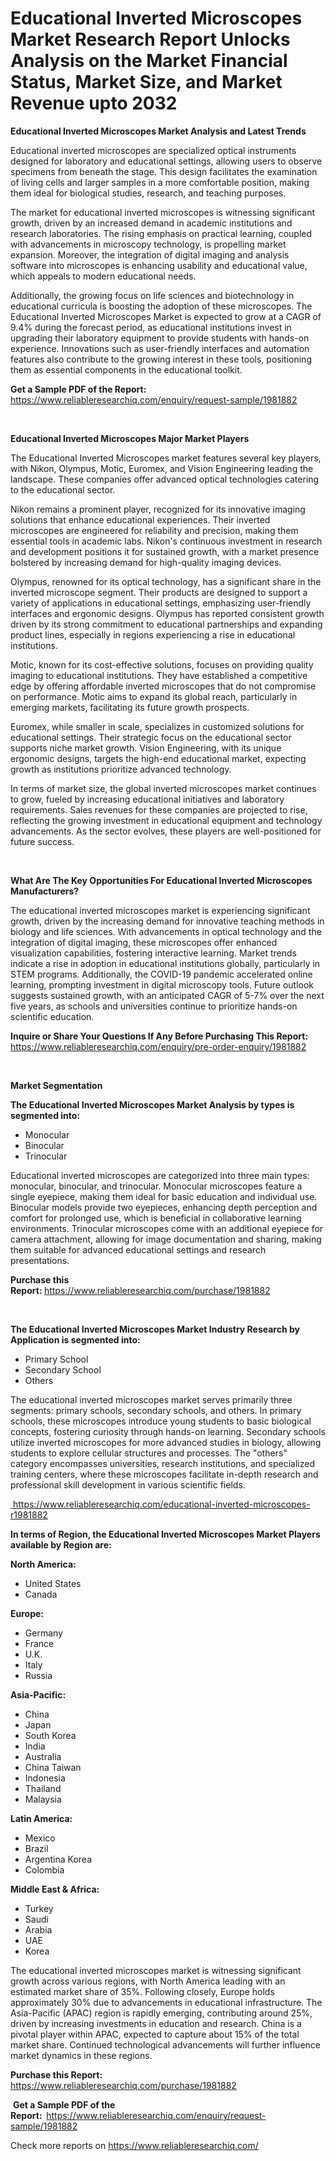 <p><h1>Educational Inverted Microscopes Market Research Report Unlocks Analysis on the Market Financial Status, Market Size, and Market Revenue upto 2032</h1></p><p><strong>Educational Inverted Microscopes Market Analysis and Latest Trends</strong></p>
<p><p>Educational inverted microscopes are specialized optical instruments designed for laboratory and educational settings, allowing users to observe specimens from beneath the stage. This design facilitates the examination of living cells and larger samples in a more comfortable position, making them ideal for biological studies, research, and teaching purposes. </p><p>The market for educational inverted microscopes is witnessing significant growth, driven by an increased demand in academic institutions and research laboratories. The rising emphasis on practical learning, coupled with advancements in microscopy technology, is propelling market expansion. Moreover, the integration of digital imaging and analysis software into microscopes is enhancing usability and educational value, which appeals to modern educational needs. </p><p>Additionally, the growing focus on life sciences and biotechnology in educational curricula is boosting the adoption of these microscopes. The Educational Inverted Microscopes Market is expected to grow at a CAGR of 9.4% during the forecast period, as educational institutions invest in upgrading their laboratory equipment to provide students with hands-on experience. Innovations such as user-friendly interfaces and automation features also contribute to the growing interest in these tools, positioning them as essential components in the educational toolkit.</p></p>
<p><strong>Get a Sample PDF of the Report:&nbsp;</strong> <a href="https://www.reliableresearchiq.com/enquiry/request-sample/1981882?utm_campaign=1900&utm_medium=2&utm_source=Github&utm_content=ia&utm_term=02032025&utm_id=educational-inverted-microscopes">https://www.reliableresearchiq.com/enquiry/request-sample/1981882</a></p>
<p>&nbsp;</p>
<p><strong>Educational Inverted Microscopes Major Market Players</strong></p>
<p><p>The Educational Inverted Microscopes market features several key players, with Nikon, Olympus, Motic, Euromex, and Vision Engineering leading the landscape. These companies offer advanced optical technologies catering to the educational sector.</p><p>Nikon remains a prominent player, recognized for its innovative imaging solutions that enhance educational experiences. Their inverted microscopes are engineered for reliability and precision, making them essential tools in academic labs. Nikon's continuous investment in research and development positions it for sustained growth, with a market presence bolstered by increasing demand for high-quality imaging devices.</p><p>Olympus, renowned for its optical technology, has a significant share in the inverted microscope segment. Their products are designed to support a variety of applications in educational settings, emphasizing user-friendly interfaces and ergonomic designs. Olympus has reported consistent growth driven by its strong commitment to educational partnerships and expanding product lines, especially in regions experiencing a rise in educational institutions.</p><p>Motic, known for its cost-effective solutions, focuses on providing quality imaging to educational institutions. They have established a competitive edge by offering affordable inverted microscopes that do not compromise on performance. Motic aims to expand its global reach, particularly in emerging markets, facilitating its future growth prospects.</p><p>Euromex, while smaller in scale, specializes in customized solutions for educational settings. Their strategic focus on the educational sector supports niche market growth. Vision Engineering, with its unique ergonomic designs, targets the high-end educational market, expecting growth as institutions prioritize advanced technology.</p><p>In terms of market size, the global inverted microscopes market continues to grow, fueled by increasing educational initiatives and laboratory requirements. Sales revenues for these companies are projected to rise, reflecting the growing investment in educational equipment and technology advancements. As the sector evolves, these players are well-positioned for future success.</p></p>
<p>&nbsp;</p>
<p><strong>What Are The Key Opportunities For Educational Inverted Microscopes Manufacturers?</strong></p>
<p><p>The educational inverted microscopes market is experiencing significant growth, driven by the increasing demand for innovative teaching methods in biology and life sciences. With advancements in optical technology and the integration of digital imaging, these microscopes offer enhanced visualization capabilities, fostering interactive learning. Market trends indicate a rise in adoption in educational institutions globally, particularly in STEM programs. Additionally, the COVID-19 pandemic accelerated online learning, prompting investment in digital microscopy tools. Future outlook suggests sustained growth, with an anticipated CAGR of 5-7% over the next five years, as schools and universities continue to prioritize hands-on scientific education.</p></p>
<p><strong>Inquire or Share Your Questions If Any Before Purchasing This Report:</strong> <a href="https://www.reliableresearchiq.com/enquiry/pre-order-enquiry/1981882?utm_campaign=1900&utm_medium=2&utm_source=Github&utm_content=ia&utm_term=02032025&utm_id=educational-inverted-microscopes">https://www.reliableresearchiq.com/enquiry/pre-order-enquiry/1981882</a></p>
<p>&nbsp;</p>
<p><strong>Market Segmentation</strong></p>
<p><strong>The Educational Inverted Microscopes Market Analysis by types is segmented into:</strong></p>
<p><ul><li>Monocular</li><li>Binocular</li><li>Trinocular</li></ul></p>
<p><p>Educational inverted microscopes are categorized into three main types: monocular, binocular, and trinocular. Monocular microscopes feature a single eyepiece, making them ideal for basic education and individual use. Binocular models provide two eyepieces, enhancing depth perception and comfort for prolonged use, which is beneficial in collaborative learning environments. Trinocular microscopes come with an additional eyepiece for camera attachment, allowing for image documentation and sharing, making them suitable for advanced educational settings and research presentations.</p></p>
<p><strong>Purchase this Report:&nbsp;</strong><a href="https://www.reliableresearchiq.com/purchase/1981882?utm_campaign=1900&utm_medium=2&utm_source=Github&utm_content=ia&utm_term=02032025&utm_id=educational-inverted-microscopes">https://www.reliableresearchiq.com/purchase/1981882</a></p>
<p>&nbsp;</p>
<p><strong>The Educational Inverted Microscopes Market Industry Research by Application is segmented into:</strong></p>
<p><ul><li>Primary School</li><li>Secondary School</li><li>Others</li></ul></p>
<p><p>The educational inverted microscopes market serves primarily three segments: primary schools, secondary schools, and others. In primary schools, these microscopes introduce young students to basic biological concepts, fostering curiosity through hands-on learning. Secondary schools utilize inverted microscopes for more advanced studies in biology, allowing students to explore cellular structures and processes. The "others" category encompasses universities, research institutions, and specialized training centers, where these microscopes facilitate in-depth research and professional skill development in various scientific fields.</p></p>
<p><a href="https://www.reliableresearchiq.com/educational-inverted-microscopes-r1981882?utm_campaign=1900&utm_medium=2&utm_source=Github&utm_content=ia&utm_term=02032025&utm_id=educational-inverted-microscopes">&nbsp;https://www.reliableresearchiq.com/educational-inverted-microscopes-r1981882</a></p>
<p><strong>In terms of Region, the Educational Inverted Microscopes Market Players available by Region are:</strong></p>
<p>
    <p> <strong> North America: </strong>
        <ul>
            <li>United States</li>
            <li>Canada</li>
        </ul>
        </p> 
    <p> <strong> Europe: </strong>
        <ul>
            <li>Germany</li>
            <li>France</li>
            <li>U.K.</li>
            <li>Italy</li>
            <li>Russia</li>
        </ul>
        </p> 
    <p> <strong> Asia-Pacific: </strong>
        <ul>
            <li>China</li>
            <li>Japan</li>
            <li>South Korea</li>
            <li>India</li>
            <li>Australia</li>
            <li>China Taiwan</li>
            <li>Indonesia</li>
            <li>Thailand</li>
            <li>Malaysia</li>
        </ul>
        </p> 
    <p> <strong> Latin America: </strong>
        <ul>
            <li>Mexico</li>
            <li>Brazil</li>
            <li>Argentina Korea</li>
            <li>Colombia</li>
        </ul>
        </p> 
    <p> <strong> Middle East & Africa: </strong>
        <ul>
            <li>Turkey</li>
            <li>Saudi</li>
            <li>Arabia</li>
            <li>UAE</li>
            <li>Korea</li>
        </ul>
    </p>
    </p>
<p><p>The educational inverted microscopes market is witnessing significant growth across various regions, with North America leading with an estimated market share of 35%. Following closely, Europe holds approximately 30% due to advancements in educational infrastructure. The Asia-Pacific (APAC) region is rapidly emerging, contributing around 25%, driven by increasing investments in education and research. China is a pivotal player within APAC, expected to capture about 15% of the total market share. Continued technological advancements will further influence market dynamics in these regions.</p></p>
<p><strong>Purchase this Report: </strong><a href="https://www.reliableresearchiq.com/purchase/1981882?utm_campaign=1900&utm_medium=2&utm_source=Github&utm_content=ia&utm_term=02032025&utm_id=educational-inverted-microscopes">https://www.reliableresearchiq.com/purchase/1981882</a></p>
<p>&nbsp;<strong>Get a Sample PDF of the Report:&nbsp;&nbsp;</strong><a href="https://www.reliableresearchiq.com/enquiry/request-sample/1981882?utm_campaign=1900&utm_medium=2&utm_source=Github&utm_content=ia&utm_term=02032025&utm_id=educational-inverted-microscopes">https://www.reliableresearchiq.com/enquiry/request-sample/1981882</a></p>
<p><strong></strong></p>
<p>Check more reports on <a href="https://www.reliableresearchiq.com/?utm_campaign=1900&utm_medium=2&utm_source=Github&utm_content=ia&utm_term=02032025&utm_id=educational-inverted-microscopes">https://www.reliableresearchiq.com/</a></p>